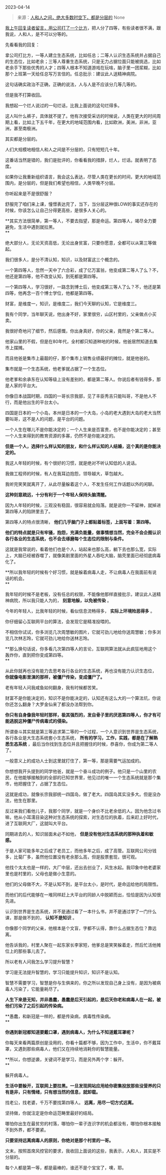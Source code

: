 2023-04-14

> 来源：[人和人之间，绝大多数时空下，都是分层的](http://mp.weixin.qq.com/s?__biz=MzU3NDc5Nzc0NQ==&amp;mid=2247523497&amp;idx=1&amp;sn=07601bde0c42ac09556fb3138d047ce3&amp;chksm=fd2e3e77ca59b76139f91c108a7fe88598ac7a1ed220f74322a6f8931334480a0f72050188c7&amp;scene=127#wechat_redirect)
> None

[我上午回复读者留言，用公司打了一个比方](http://mp.weixin.qq.com/s?__biz=MzU0MjYwNDU2Mw==&mid=2247510545&idx=2&sn=9cb1c4026db9c7e7517fdc433e36e782&chksm=fb1ac66dcc6d4f7bd9d104aeaa5637498d108bfa3fb04484f642db22c4c6b07c39fd89aef152&scene=21#wechat_redirect)，把人分了四等，有些读者很不满，跟我说，人和人，是不可以分等的。  

先看看我的回复：  

拿公司打比方，一等人建立生态系统，比如任总；二等人认识生态系统并占据自己的生态位，比如老余；三等人尊重生态系统，只是无力占据位面只能被挑选，比如老余手下那些优秀的人才；四等人根本不知道游戏在玩啥，脑子里一团浆糊，比如那个上班第一天给任总写万言信的。任总批示：建议此人送精神病院。

这句话确实政治不正确，正确的说法，人与人是不应该分几等几等的。  

但是我不打算收回。  

我想起一个烂人说过的一句烂话，比我上面说的这句烂得多。  

这人叫什么裤子，具体就不提了。他有次接受采访的时候说，人类在更大的时间周期上看，比如上下五千年，在更大的地域范围内看，比如欧洲，美洲，非洲，亚洲，甚至南极洲。

其实都是分层的。  

人们大规模地相信人和人之间是不分层的，只有短短几十年。  

这番话当然是错的，我们是批评的，你看看我的措辞，烂人，烂话。就表明了态度。

如果你让我重新组织语言，我会这么表达，尽管人类在更长的时间，更大的地域范围内，是分层的，但是我们希望也相信，人类早晚不分层。  

你听起来是不是很舒服？

舒服完了咱们来上课，憧憬表达完了，当下，当分层这种很LOW的事实还存在的时候，你该怎么让自己分得更高些，是很多人关心的。  

 **其实方法很简单，第一等人，不要去指望，那是命运。第四等人，竭尽全力要避免，生活中遇到就拉黑。  
**

绝大部分人，无论天资高低，无论出身贫富，只要你愿意，全都可以从第三等做起。

我们很多人，是分不清认知，知识，以及财富这三个概念的。  

一个第四等人，忽然一天中了六合彩，成了亿万富翁，他变成第二等人了么？不，他还是第四等，他不改变认知，到死都是第四等。  

一个第四等人，学习很好，一路念到博士后，他变成第三等人了么？不，他还是第四等，他再念一百个博士学位，他都是第四等。  

财富，是维度一，知识，是维度二，我们今天聊的认知，它是维度三。  

我有个同学，当年聊天说，他出身不好，家里很穷，山区村里的，父亲做点小买卖。

我很好奇地问了细节，然后感慨，你出身真好，你的父亲，竟然是个第二等人。

他家山里的不假，但是在80年代，全村都只知道种地的时候，他爸居然知道去集市上摆摊。

而且他爸是集市上最靓的仔，那个集市上销售业绩最好的摊位，就是他爸的。

集市就是一个生态系统，他老爹就占据了一个生态位。  

他老爹和余承东在认知等级上没有差别的，都是第二等人。你说后者有钱得多，那是人家的平台大。

你像日本战国时期，四国的一哥长宗我部，见了丰臣秀吉只能叫哥，不是他人不行，而是他出生的平台太小。  

四国是日本的一个小岛，本州是日本的一个大岛，小岛的老大遇到大岛的老大当然要叫哥，这不是人的问题，是平台的问题。

一个人生在哪儿不是你能决定的；一个人生来是否富贵，也不是你能决定的；甚至一个人生来得到的教育资源的多寡，仍然不是你能决定的。

 **但是一个人，选择什么样认知的朋友，和什么样认知的人结婚，这个真的是你能决定的。**

我这人年轻的时候，有个很好的习惯，就是绝对不听认知低的人说话。  

我做工程师的时候，有人在我耳边抱怨，领导越大，草包越大。  

我听完笑笑就离开了，从此尽量躲着这个人，不发生任何工作话题以外的闲聊。  

 **这种刻意疏远，十分有利于一个年轻人保持头脑清醒。**

因为人年轻的时候，三观没有稳固，很容易就会陷落。就是说你一不留神，就掉进第四等人的陷阱里去了。

第四等人的特点很清晰， **他们几乎脑门子上都贴着标签，上面写着：第四等。**

 **他们的特点就是只有牢骚，抱怨，充满负能量，做事情想当然，完全不会企图认识各行各业的生态系统，也不会去琢磨每个生态位的限制与条件。**

这就是我常说的，看着他们也是个人，站起来也那么高，躺下去也那么宽，实际上，大脑已经被吞噬了，就像美剧里面的外星人吞吃大脑，脑壳里面已经彻底病毒化了。  

 **所以我年轻的时候有个好习惯，就是躲着病毒人走，不让病毒人在我面前有说话的机会。  
**

我年轻的时候不是老板，没有任总的权限，不能像他那样直接批示，建议此人送精神病院，所以我只能人为的， **刻意地躲，以免被传染** 。  

今年的年轻人，比我年轻的时候，看似信息流畅得多， **实际上环境险恶得多** 。  

你仔细留心互联网平台的算法，会发现它是精准投喂的。  

不相信你试试，你多浏览几次周慧敏的图片，它就可劲儿地给你送周慧敏；你多浏览几次林志玲，它就可劲儿地给你送林志玲。

 **那么换句话说，你多看几次第四等人的言论，互联网算法就从此疯狂地用这个轰炸你，直到把你变成第四等。  
**

从此你就再也没有能力去思考各行各业的生态系统，再也没有能力认识生态位， **你就像电影里演的那样，被僵尸传染，变成僵尸了。**  

老有年轻人问我咸鱼如何翻身，我有时候都苦笑。  

财富不是你能决定的，知识不是你能决定的，认知还有这么大的一个算法坑，你说你还怎么翻身？大罗金仙来了都没办法帮到你。

 **你只有自身像我年轻时那样，极其强烈的，发自骨子里的厌恶第四等人，你才有可能逃脱这种僵尸传病毒式的侵染。**  

所谓奋斗其实就是第三等追求第二等的一个过程，一个人意识到世界是生态系统，各行各业是大生态系统套小生态系统，
**所有的学习，工作，实践，都是在了解熟悉生态系统** ，最后当你找到生态位并且把握住的时候，恭喜你，你成为第二等人了。  

一般意义上的成功人士到这里就打住了，第一等，那是需要气运加成的。  

你想想我开头提到的同学他爸，就是一个奋斗成功的例子。他只是一个山里的农民，在他能够接触到的全部的已知世界里，他见过的唯一一个生态系统就是那个集市，他把握住了，占据了生态位。  

这就是成功，就像长宗我部统一四国岛，做了老大。四国岛其实没多大。但是没办法，他生在那里。

反过来我们看他儿子，我那个同学，就是一个身价不比老余低的人。因为他念过书嘛，他从小耳濡目染这种对生态系统的探索，对生态位的执着，后来赶上好时代，进了互联网大厂，这就叫大平台。

同期进去的人，知识层面未必不如他， **但是没有他对生态系统的那种执着和敏感。**  

于是人家可能多年之后成了老员工，而他多年之后，成了高管。互联网公司分钱多，比菊厂多，虽然他位置没有老余那么高，但是股票套现，很可观。  

他找个太太也是一样的，大厂中层，还出去创业了，风生水起。我印象中他老婆家里也是村里的，父母也是做小生意的。

他们的父母做不大，不是认知不到，是平台太小，是时代，是命运给他的局限性。  

而他们的后代能够在一堆同样赶上大平台的同龄人中脱颖而出，恰恰是因为认知很先进。  

认识到世界是生态系统，并不是通过看了一本什么书，并不是通过学了一门什么课，那是做不到的， **认知不是知识** 。  

你像那个同学的父亲，他根本是个文盲，字都不认得，靠什么占据生态位？靠远离。

他告诉我的，村里人聚在一起东家长李家短，他爹总是笑笑躲着走，然后忙活他摊位上的那些事儿去了。

所以老有人问我怎么学习提升智慧？  

学习是无法提升智慧的，学习只能提升知识，知识不是认知。

智慧不需要学习，智慧是你与生俱来的，你之所以发现自己身上没有，是因为被病毒人污染了，它能量耗尽了。

 **人生下来是无知，并非愚蠢，愚蠢是后天引起的，是后天你老和病毒人在一起，被他们污染了之后引起的传染病。**  

 **愚蠢，和新冠是一样的，都是传染病，病毒性传染病。  
**

 **你遇到新冠都知道要戴口罩，遇到病毒人，为什么不知道戴耳罩呢？**

你每天来看两篇原创是没用的，你看十篇都不够，因为工作中，生活中，你不戴耳罩，又遇到那些病毒人，他们又在持续地消耗你的智慧能量。  

 **所以，你想逆袭，关键词不是学习，而是另外两个字：躲开。  
**

躲开病毒人。

 **生活中要躲开，互联网上要拉黑。一旦发现网站应用给你密集投放那些没营养的只有是非，只有情绪，只有想当然的信息，就卸载。**  

找老公，找老婆，千万不要找第四等人。 **远离，用尽一切方式远离。**

坚持做，你就注定是你命运范畴里最好的结局。  

哪怕你出生在最贫穷的村落，哪怕你一辈子连识字的机会都没有，哪怕你根本接触不到外界，都不要紧。

 **只要坚持远离病毒人的原则，你绝对是那个村里的一哥。**

文末，按照首席风控官的要求，我收回上面说的这些，我表示，人和人，其实是不分层的。  

每个人都是第一等，都是最棒的，谁还不是个宝宝了，噢，耶。

